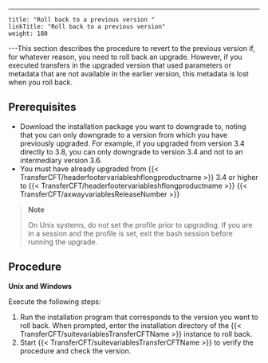 ---
    title: "Roll back to a previous version "
    linkTitle: "Roll back to a previous version"
    weight: 180
---This section describes the procedure to revert to the previous version if, for whatever reason, you need to roll back an upgrade. However, if you executed transfers in the upgraded version that used parameters or metadata that are not available in the earlier version, this metadata is lost when you roll back.

## Prerequisites

- Download the installation package you want to downgrade to, noting that you can only downgrade to a version from which you have previously upgraded. For example, if you upgraded from version 3.4 directly to 3.8, you can only downgrade to version 3.4 and not to an intermediary version 3.6.
- You must have already upgraded from {{< TransferCFT/headerfootervariableshflongproductname >}} 3.4 or higher to {{< TransferCFT/headerfootervariableshflongproductname >}} {{< TransferCFT/axwayvariablesReleaseNumber >}}

> **Note**
>
> On Unix systems, do not set the profile prior to upgrading. If you are in a session and the profile is set, exit the bash session before running the upgrade.

## Procedure

**Unix and Windows**

Execute the following steps:

1. Run the installation program that corresponds to the version you want to roll back. When prompted, enter the installation directory of the {{< TransferCFT/suitevariablesTransferCFTName >}} instance to roll back.
1. Start {{< TransferCFT/suitevariablesTransferCFTName >}} to verify the procedure and check the version.
